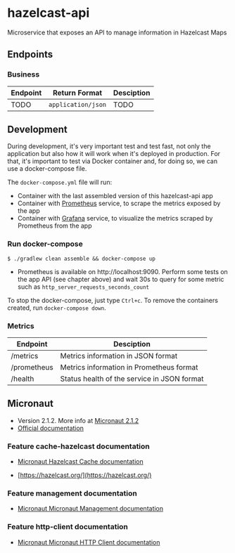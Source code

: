 # hazelcast-api
Microservice that exposes an API to manage information in Hazelcast Maps

## Endpoints
### Business
|Endpoint|Return Format|Desciption|
---------|-------------|----------|
|TODO|`application/json`|TODO|

## Development
During development, it's very important test and test fast, not only the application but also how it will work when it's
deployed in production. For that, it's important to test via Docker container and, for doing so, we can use a docker-compose
file.

The `docker-compose.yml` file will run:
- Container with the last assembled version of this hazelcast-api app
- Container with [Prometheus](https://prometheus.io/) service, to scrape the metrics exposed by the app
- Container with [Grafana](https://grafana.com/) service, to visualize the metrics scraped by Prometheus from the app

### Run docker-compose
```shell script
$ ./gradlew clean assemble && docker-compose up
```
- Prometheus is available on http://localhost:9090. Perform some tests on the app API (see chapter above) and wait 30s to query for some metric such as `http_server_requests_seconds_count`

To stop the docker-compose, just type `Ctrl+c`. To remove the containers created, run `docker-compose down`.

### Metrics
|Endpoint|Desciption|
---------|----------|
|/metrics|Metrics information in JSON format|
|/prometheus|Metrics information in Prometheus format|
|/health|Status health of the service in JSON format|

## Micronaut
- Version 2.1.2. More info at [Micronaut 2.1.2](https://github.com/micronaut-projects/micronaut-core/releases/tag/v2.1.2)
- [Official documentation](https://docs.micronaut.io/latest/guide/index.html)

### Feature cache-hazelcast documentation

- [Micronaut Hazelcast Cache documentation](https://micronaut-projects.github.io/micronaut-cache/latest/guide/index.html#hazelcast)

- [https://hazelcast.org/](https://hazelcast.org/)

### Feature management documentation

- [Micronaut Micronaut Management documentation](https://docs.micronaut.io/latest/guide/index.html#management)

### Feature http-client documentation

- [Micronaut Micronaut HTTP Client documentation](https://docs.micronaut.io/latest/guide/index.html#httpClient)

